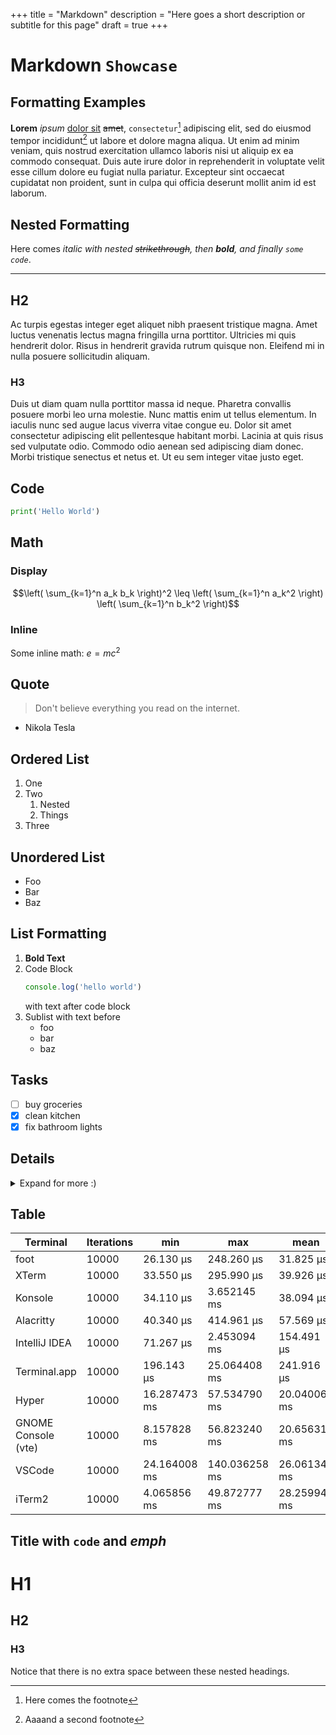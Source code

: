 +++
title = "Markdown"
description = "Here goes a short description or subtitle for this page"
draft = true
+++

# Markdown `Showcase`

## Formatting Examples
**Lorem** _ipsum_ [dolor sit](https://example.com) ~~amet~~, `consectetur`[^1] adipiscing elit, sed do eiusmod tempor incididunt[^2] ut labore et dolore magna aliqua. Ut enim ad minim veniam, quis nostrud exercitation ullamco laboris nisi ut aliquip ex ea commodo consequat. Duis aute irure dolor in reprehenderit in voluptate velit esse cillum dolore eu fugiat nulla pariatur. Excepteur sint occaecat cupidatat non proident, sunt in culpa qui officia deserunt mollit anim id est laborum.

[^1]: Here comes the footnote

## Nested Formatting
Here comes *italic with nested ~~strikethrough~~, then **bold**, and finally `some code`*.

---

## H2

Ac turpis egestas integer eget aliquet nibh praesent tristique magna. Amet luctus venenatis lectus magna fringilla urna porttitor. Ultricies mi quis hendrerit dolor. Risus in hendrerit gravida rutrum quisque non. Eleifend mi in nulla posuere sollicitudin aliquam.

### H3
Duis ut diam quam nulla porttitor massa id neque. Pharetra convallis posuere morbi leo urna molestie. Nunc mattis enim ut tellus elementum. In iaculis nunc sed augue lacus viverra vitae congue eu. Dolor sit amet consectetur adipiscing elit pellentesque habitant morbi. Lacinia at quis risus sed vulputate odio. Commodo odio aenean sed adipiscing diam donec. Morbi tristique senectus et netus et. Ut eu sem integer vitae justo eget.

## Code
```python
print('Hello World')
```

## Math
### Display

$$\left( \sum_{k=1}^n a_k b_k \right)^2 \leq \left( \sum_{k=1}^n a_k^2 \right) \left( \sum_{k=1}^n b_k^2 \right)$$

### Inline
Some inline math: $e = mc^2$

## Quote
> Don't believe everything you read on the internet.
- Nikola Tesla

## Ordered List
1. One
2. Two
   1. Nested
   2. Things
3. Three

## Unordered List
* Foo
* Bar
* Baz

## List Formatting
1. **Bold Text**
2. Code Block
   ```js
   console.log('hello world')
   ```
   with text after code block
3. Sublist with text before
   * foo
   * bar
   * baz

## Tasks
* [ ] buy groceries
* [x] clean kitchen
* [x] fix bathroom lights

## Details

<details>
<summary>Expand for more :)</summary>

Amet luctus venenatis lectus magna fringilla urna porttitor. Ultricies mi quis hendrerit dolor. 

</details>

## Table

| Terminal            | Iterations | min          | max           | mean         |
|---------------------|------------|--------------|---------------|--------------|
| foot                | 10000      | 26.130 µs    | 248.260 µs    | 31.825 µs    |
| XTerm               | 10000      | 33.550 µs    | 295.990 µs    | 39.926 µs    |
| Konsole             | 10000      | 34.110 µs    | 3.652145 ms   | 38.094 µs    |
| Alacritty           | 10000      | 40.340 µs    | 414.961 µs    | 57.569 µs    |
| IntelliJ IDEA       | 10000      | 71.267 µs    | 2.453094 ms   | 154.491 µs   |
| Terminal.app        | 10000      | 196.143 µs   | 25.064408 ms  | 241.916 µs   |
| Hyper               | 10000      | 16.287473 ms | 57.534790 ms  | 20.040066 ms |
| GNOME Console (vte) | 10000      | 8.157828 ms  | 56.823240 ms  | 20.656316 ms |
| VSCode              | 10000      | 24.164008 ms | 140.036258 ms | 26.061349 ms |
| iTerm2              | 10000      | 4.065856 ms  | 49.872777 ms  | 28.259948 ms |


## Title with `code` and *emph*

# H1
## H2
### H3
Notice that there is no extra space between these nested headings.


[^2]: Aaaand a second footnote

